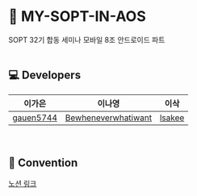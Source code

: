 # 💛 MY-SOPT-IN-AOS
SOPT 32기 합동 세미나 모바일 8조 안드로이드 파트
<br><br>
## 💻 Developers

|이가은 | 이나영 | 이삭|
| :-----------------------------------------: | :---------------------------------------: | :---------------------------------------: |
|[gauen5744](https://github.com/gaeun5744) | [Bewheneverwhatiwant](https://github.com/Bewheneverwhatiwant)|[lsakee](https://github.com/lsakee) | 
<br>

## 📌 Convention
[노션 링크](https://www.notion.so/go-sopt/Convention-e8f8af44969f40c39276b23c8be01e1f?pvs=4)
